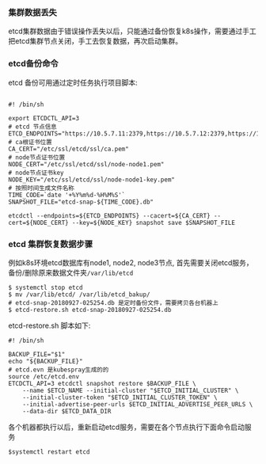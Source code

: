 ### 集群数据丢失

   etcd集群数据由于错误操作丢失以后，只能通过备份恢复k8s操作，需要通过手工把etcd集群节点关闭，手工去恢复数据，再次启动集群。


### etcd备份命令

  etcd 备份可用通过定时任务执行项目脚本:
```

#! /bin/sh

export ETCDCTL_API=3
# etcd 节点信息
ETCD_ENDPOINTS="https://10.5.7.11:2379,https://10.5.7.12:2379,https://10.5.7.13:2379"
# ca根证书位置
CA_CERT="/etc/ssl/etcd/ssl/ca.pem"
# node节点证书位置
NODE_CERT="/etc/ssl/etcd/ssl/node-node1.pem"
# node节点证书key
NODE_KEY="/etc/ssl/etcd/ssl/node-node1-key.pem"
# 按照时间生成文件名称
TIME_CODE=`date '+%Y%m%d-%H%M%S'`
SNAPSHOT_FILE="etcd-snap-${TIME_CODE}.db"

etcdctl --endpoints=${ETCD_ENDPOINTS} --cacert=${CA_CERT} --cert=${NODE_CERT} --key=${NODE_KEY} snapshot save $SNAPSHOT_FILE 
```

### etcd 集群恢复数据步骤

  例如k8s环境etcd数据库有node1, node2, node3节点, 首先需要关闭etcd服务，备份/删除原来数据文件夹`/var/lib/etcd`

```
$ systemctl stop etcd
$ mv /var/lib/etcd/ /var/lib/etcd_bakup/
# etcd-snap-20180927-025254.db 是定时备份文件，需要拷贝各台机器上
$ etcd-restore.sh etcd-snap-20180927-025254.db 
```

etcd-restore.sh 脚本如下:
```
#! /bin/sh

BACKUP_FILE="$1"
echo "${BACKUP_FILE}"
# etcd.evn 是kubespray生成的的
source /etc/etcd.env 
ETCDCTL_API=3 etcdctl snapshot restore $BACKUP_FILE \
	--name $ETCD_NAME --initial-cluster "$ETCD_INITIAL_CLUSTER" \
	--initial-cluster-token "$ETCD_INITIAL_CLUSTER_TOKEN" \
	--initial-advertise-peer-urls $ETCD_INITIAL_ADVERTISE_PEER_URLS \
	--data-dir $ETCD_DATA_DIR 
```
  各个机器都执行以后，重新启动etcd服务，需要在各个节点执行下面命令启动服务

```
$systemctl restart etcd
```

